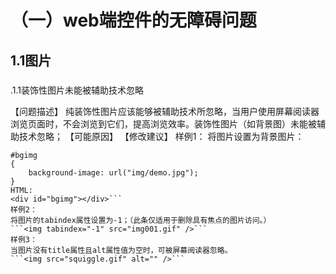 
# （一）web端控件的无障碍问题



## 1.1图片<img>



### 
.1.1装饰性图片未能被辅助技术忽略


【问题描述】
    纯装饰性图片应该能够被辅助技术所忽略，当用户使用屏幕阅读器浏览页面时，不会浏览到它们，提高浏览效率。装饰性图片（如背景图）未能被辅助技术忽略；
【可能原因】
【修改建议】
样例1：
将图片设置为背景图片：
```CSS:
#bgimg
{
    background-image: url("img/demo.jpg");
}
HTML:
<div id="bgimg"></div>```
样例2：
将图片的tabindex属性设置为-1；（此条仅适用于删除具有焦点的图片访问。）
```<img tabindex="-1" src="img001.gif" />```
样例3：
当图片没有title属性且alt属性值为空时，可被屏幕阅读器忽略。
```<img src="squiggle.gif" alt="" />```